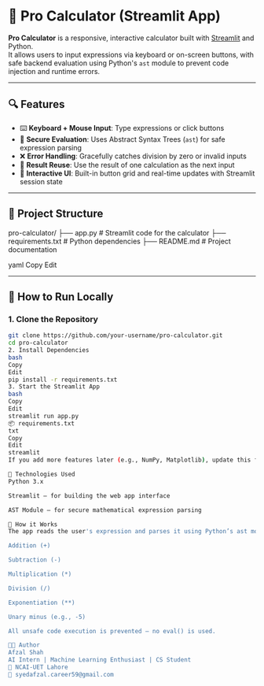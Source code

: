 # 🧮 Pro Calculator (Streamlit App)

**Pro Calculator** is a responsive, interactive calculator built with [Streamlit](https://streamlit.io/) and Python.  
It allows users to input expressions via keyboard or on-screen buttons, with safe backend evaluation using Python's `ast` module to prevent code injection and runtime errors.

---

## 🔍 Features

- ⌨️ **Keyboard + Mouse Input**: Type expressions or click buttons
- 🔐 **Secure Evaluation**: Uses Abstract Syntax Trees (`ast`) for safe expression parsing
- ❌ **Error Handling**: Gracefully catches division by zero or invalid inputs
- 🔁 **Result Reuse**: Use the result of one calculation as the next input
- 🎨 **Interactive UI**: Built-in button grid and real-time updates with Streamlit session state

---

## 📁 Project Structure

pro-calculator/
├── app.py # Streamlit code for the calculator
├── requirements.txt # Python dependencies
├── README.md # Project documentation

yaml
Copy
Edit

---

## 🚀 How to Run Locally

### 1. Clone the Repository

```bash
git clone https://github.com/your-username/pro-calculator.git
cd pro-calculator
2. Install Dependencies
bash
Copy
Edit
pip install -r requirements.txt
3. Start the Streamlit App
bash
Copy
Edit
streamlit run app.py
📦 requirements.txt
txt
Copy
Edit
streamlit
If you add more features later (e.g., NumPy, Matplotlib), update this file accordingly.

🔧 Technologies Used
Python 3.x

Streamlit – for building the web app interface

AST Module – for secure mathematical expression parsing

🧠 How it Works
The app reads the user's expression and parses it using Python’s ast module, allowing only basic arithmetic operations:

Addition (+)

Subtraction (-)

Multiplication (*)

Division (/)

Exponentiation (**)

Unary minus (e.g., -5)

All unsafe code execution is prevented — no eval() is used.

👨‍💻 Author
Afzal Shah
AI Intern | Machine Learning Enthusiast | CS Student
📍 NCAI-UET Lahore
📧 syedafzal.career59@gmail.com

